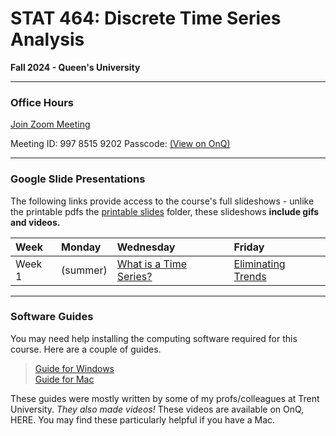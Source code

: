 # STAT 464: Discrete Time Series Analysis
**Fall 2024 - Queen's University**

---

### Office Hours

[Join Zoom Meeting](https://queensu.zoom.us/j/99785159202?pwd=7Muvwaq43S7NlczdQyRnESbiLzpVF9.1)

Meeting ID: 997 8515 9202
Passcode: [(View on OnQ)](https://onq.queensu.ca/d2l/home/948691)

---

### Google Slide Presentations

The following links provide access to the course's full slideshows - 
unlike the printable pdfs the [printable slides](https://github.com/skyepaphora/TimeSeries_FA24/tree/main/Printable_Slides) folder, these slideshows **include gifs and videos.**

| Week   | Monday    | Wednesday | Friday    |
|:-------|:----------|:----------|:----------|
| Week 1 | (summer)  | [What is a Time Series?](https://docs.google.com/presentation/d/1g-OGQTh_g2aNg0lSEX-dvQVbnzPqPLODM2g6LH18bW4/edit?usp=sharing) | [Eliminating Trends](https://docs.google.com/presentation/d/1FGfncxANPGrMabziSMltRtQReDQqf7V8f-vRPyC1R4M/edit?usp=sharing) | 

---

### Software Guides

You may need help installing the computing software required for this course. Here are a couple of guides.

>[Guide for Windows](https://github.com/skyepaphora/TimeSeries_FA24/blob/main/SoftwareGuide_Windows.md)\
>[Guide for Mac](https://github.com/skyepaphora/TimeSeries_FA24/blob/main/SoftwareGuide_Mac.md)

These guides were mostly written by some of my profs/colleagues at Trent University. *They also made videos!* These videos are available on OnQ, HERE. You may find these particularly helpful if you have a Mac.
